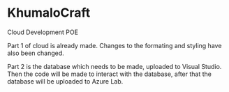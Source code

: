 # KhumaloCraft
Cloud Development POE 

Part 1 of cloud is already made. Changes to the formating and styling have also been changed.

Part 2 is the database which needs to be made, uploaded to Visual Studio. Then the code will be made to interact with the database, after that the database will be uploaded to Azure Lab.
